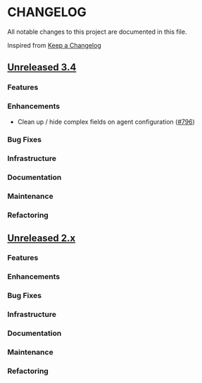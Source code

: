 # CHANGELOG
All notable changes to this project are documented in this file.

Inspired from [Keep a Changelog](https://keepachangelog.com/en/1.1.0/)

## [Unreleased 3.4](https://github.com/opensearch-project/anomaly-detection/compare/2.x...HEAD)
### Features
### Enhancements
- Clean up / hide complex fields on agent configuration ([#796](https://github.com/opensearch-project/dashboards-flow-framework/pull/796))
### Bug Fixes
### Infrastructure
### Documentation
### Maintenance
### Refactoring

## [Unreleased 2.x](https://github.com/opensearch-project/anomaly-detection/compare/2.19...2.x)
### Features
### Enhancements
### Bug Fixes
### Infrastructure
### Documentation
### Maintenance
### Refactoring